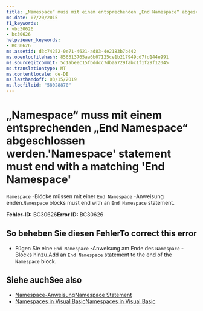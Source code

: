 ```yaml
---
title: „Namespace“ muss mit einem entsprechenden „End Namespace“ abgeschlossen werden.
ms.date: 07/20/2015
f1_keywords:
- vbc30626
- bc30626
helpviewer_keywords:
- BC30626
ms.assetid: d3c74252-0e71-4621-ad83-4e2183b7b442
ms.openlocfilehash: 856313765aa6b07125ce1b217949cd7fd144e991
ms.sourcegitcommit: 5c1abeec15fbddcc7dbaa729fabc1f1f29f12045
ms.translationtype: MT
ms.contentlocale: de-DE
ms.lasthandoff: 03/15/2019
ms.locfileid: "58028870"
---
```

# <a name="namespace-statement-must-end-with-a-matching-end-namespace"></a><span data-ttu-id="5433c-102">„Namespace“ muss mit einem entsprechenden „End Namespace“ abgeschlossen werden.</span><span class="sxs-lookup"><span data-stu-id="5433c-102">'Namespace' statement must end with a matching 'End Namespace'</span></span>
<span data-ttu-id="5433c-103">`Namespace` -Blöcke müssen mit einer `End Namespace` -Anweisung enden.</span><span class="sxs-lookup"><span data-stu-id="5433c-103">`Namespace` blocks must end with an `End Namespace` statement.</span></span>  
  
 <span data-ttu-id="5433c-104">**Fehler-ID:** BC30626</span><span class="sxs-lookup"><span data-stu-id="5433c-104">**Error ID:** BC30626</span></span>  
  
## <a name="to-correct-this-error"></a><span data-ttu-id="5433c-105">So beheben Sie diesen Fehler</span><span class="sxs-lookup"><span data-stu-id="5433c-105">To correct this error</span></span>  
  
-   <span data-ttu-id="5433c-106">Fügen Sie eine `End Namespace` -Anweisung am Ende des `Namespace` -Blocks hinzu.</span><span class="sxs-lookup"><span data-stu-id="5433c-106">Add an `End Namespace` statement to the end of the `Namespace` block.</span></span>  
  
## <a name="see-also"></a><span data-ttu-id="5433c-107">Siehe auch</span><span class="sxs-lookup"><span data-stu-id="5433c-107">See also</span></span>

- [<span data-ttu-id="5433c-108">Namespace-Anweisung</span><span class="sxs-lookup"><span data-stu-id="5433c-108">Namespace Statement</span></span>](../../visual-basic/language-reference/statements/namespace-statement.md)
- [<span data-ttu-id="5433c-109">Namespaces in Visual Basic</span><span class="sxs-lookup"><span data-stu-id="5433c-109">Namespaces in Visual Basic</span></span>](../../visual-basic/programming-guide/program-structure/namespaces.md)
